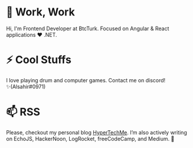 
# 💬 Work, Work
Hi, I'm Frontend Developer at BtcTurk. Focused on Angular & React applications ❤️ .NET. 

# ⚡ Cool Stuffs
I love playing drum and computer games. Contact me on discord!✨(Alsahir#0971)

# 📫 RSS
Please, checkout my personal blog [HyperTechMe](https://hypertechme.blog). 
I’m also actively writing on EchoJS, HackerNoon, LogRocket, freeCodeCamp, and Medium. 👯
